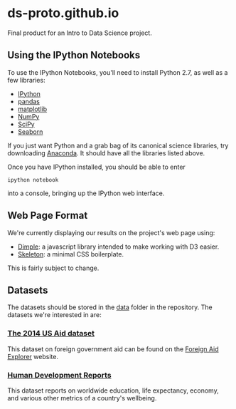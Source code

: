# ds-proto.github.io

Final product for an Intro to Data Science project.

## Using the IPython Notebooks

To use the IPython Notebooks, you'll need to install Python 2.7, as well as a few
libraries:

- [IPython](http://ipython.org/)
- [pandas](http://pandas.pydata.org/)
- [matplotlib](http://matplotlib.org/)
- [NumPy](http://www.numpy.org/)
- [SciPy](http://www.scipy.org/)
- [Seaborn](http://stanford.edu/~mwaskom/software/seaborn/)

If you just want Python and a grab bag of its canonical science libraries, try
downloading [Anaconda](https://www.continuum.io/downloads). It should have all
the libraries listed above.

Once you have IPython installed, you should be able to enter
```
ipython notebook
```
into a console, bringing up the IPython web interface.

## Web Page Format

We're currently displaying our results on the project's web page using:

- [Dimple](http://dimplejs.org/): a javascript library intended to make working
with D3 easier.
- [Skeleton](http://getskeleton.com/): a minimal CSS boilerplate.

This is fairly subject to change.

## Datasets

The datasets should be stored in the
[data](https://github.com/ds-proto/ds-proto.github.io/tree/master/data) folder
in the repository. The datasets we're interested in are:

### [The 2014 US Aid dataset](https://github.com/ds-proto/ds-proto.github.io/blob/master/data/us_aid.csv)
This dataset on foreign government aid can be found on the [Foreign Aid Explorer](http://explorer.usaid.gov/) website.

### [Human Development Reports](http://hdr.undp.org/en/data)
This dataset reports on worldwide education, life expectancy, economy, and various other metrics of a country's wellbeing.
